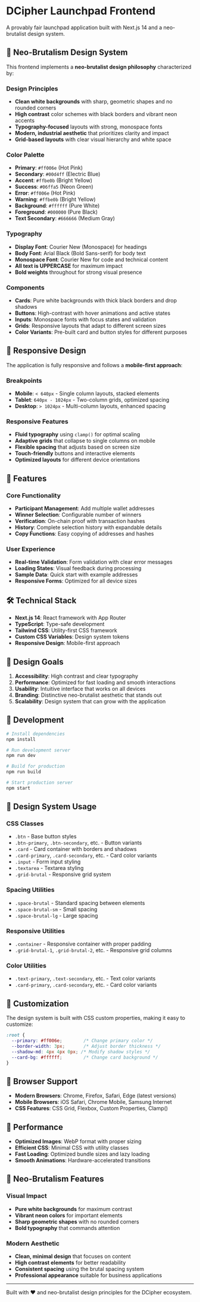 # DCipher Launchpad Frontend

A provably fair launchpad application built with Next.js 14 and a neo-brutalist design system.

## 🎨 Neo-Brutalism Design System

This frontend implements a **neo-brutalist design philosophy** characterized by:

### Design Principles
- **Clean white backgrounds** with sharp, geometric shapes and no rounded corners
- **High contrast** color schemes with black borders and vibrant neon accents
- **Typography-focused** layouts with strong, monospace fonts
- **Modern, industrial aesthetic** that prioritizes clarity and impact
- **Grid-based layouts** with clear visual hierarchy and white space

### Color Palette
- **Primary**: `#ff006e` (Hot Pink)
- **Secondary**: `#00d4ff` (Electric Blue)
- **Accent**: `#ffbe0b` (Bright Yellow)
- **Success**: `#06ffa5` (Neon Green)
- **Error**: `#ff006e` (Hot Pink)
- **Warning**: `#ffbe0b` (Bright Yellow)
- **Background**: `#ffffff` (Pure White)
- **Foreground**: `#000000` (Pure Black)
- **Text Secondary**: `#666666` (Medium Gray)

### Typography
- **Display Font**: Courier New (Monospace) for headings
- **Body Font**: Arial Black (Bold Sans-serif) for body text
- **Monospace Font**: Courier New for code and technical content
- **All text is UPPERCASE** for maximum impact
- **Bold weights** throughout for strong visual presence

### Components
- **Cards**: Pure white backgrounds with thick black borders and drop shadows
- **Buttons**: High-contrast with hover animations and active states
- **Inputs**: Monospace fonts with focus states and validation
- **Grids**: Responsive layouts that adapt to different screen sizes
- **Color Variants**: Pre-built card and button styles for different purposes

## 📱 Responsive Design

The application is fully responsive and follows a **mobile-first approach**:

### Breakpoints
- **Mobile**: `< 640px` - Single column layouts, stacked elements
- **Tablet**: `640px - 1024px` - Two-column grids, optimized spacing
- **Desktop**: `> 1024px` - Multi-column layouts, enhanced spacing

### Responsive Features
- **Fluid typography** using `clamp()` for optimal scaling
- **Adaptive grids** that collapse to single columns on mobile
- **Flexible spacing** that adjusts based on screen size
- **Touch-friendly** buttons and interactive elements
- **Optimized layouts** for different device orientations

## 🚀 Features

### Core Functionality
- **Participant Management**: Add multiple wallet addresses
- **Winner Selection**: Configurable number of winners
- **Verification**: On-chain proof with transaction hashes
- **History**: Complete selection history with expandable details
- **Copy Functions**: Easy copying of addresses and hashes

### User Experience
- **Real-time Validation**: Form validation with clear error messages
- **Loading States**: Visual feedback during processing
- **Sample Data**: Quick start with example addresses
- **Responsive Forms**: Optimized for all device sizes

## 🛠️ Technical Stack

- **Next.js 14**: React framework with App Router
- **TypeScript**: Type-safe development
- **Tailwind CSS**: Utility-first CSS framework
- **Custom CSS Variables**: Design system tokens
- **Responsive Design**: Mobile-first approach

## 🎯 Design Goals

1. **Accessibility**: High contrast and clear typography
2. **Performance**: Optimized for fast loading and smooth interactions
3. **Usability**: Intuitive interface that works on all devices
4. **Branding**: Distinctive neo-brutalist aesthetic that stands out
5. **Scalability**: Design system that can grow with the application

## 🔧 Development

```bash
# Install dependencies
npm install

# Run development server
npm run dev

# Build for production
npm run build

# Start production server
npm start
```

## 📐 Design System Usage

### CSS Classes
- `.btn` - Base button styles
- `.btn-primary`, `.btn-secondary`, etc. - Button variants
- `.card` - Card container with borders and shadows
- `.card-primary`, `.card-secondary`, etc. - Card color variants
- `.input` - Form input styling
- `.textarea` - Textarea styling
- `.grid-brutal` - Responsive grid system

### Spacing Utilities
- `.space-brutal` - Standard spacing between elements
- `.space-brutal-sm` - Small spacing
- `.space-brutal-lg` - Large spacing

### Responsive Utilities
- `.container` - Responsive container with proper padding
- `.grid-brutal-1`, `.grid-brutal-2`, etc. - Responsive grid columns

### Color Utilities
- `.text-primary`, `.text-secondary`, etc. - Text color variants
- `.card-primary`, `.card-secondary`, etc. - Card color variants

## 🎨 Customization

The design system is built with CSS custom properties, making it easy to customize:

```css
:root {
  --primary: #ff006e;        /* Change primary color */
  --border-width: 3px;       /* Adjust border thickness */
  --shadow-md: 4px 4px 0px; /* Modify shadow styles */
  --card-bg: #ffffff;        /* Change card background */
}
```

## 📱 Browser Support

- **Modern Browsers**: Chrome, Firefox, Safari, Edge (latest versions)
- **Mobile Browsers**: iOS Safari, Chrome Mobile, Samsung Internet
- **CSS Features**: CSS Grid, Flexbox, Custom Properties, Clamp()

## 🚀 Performance

- **Optimized Images**: WebP format with proper sizing
- **Efficient CSS**: Minimal CSS with utility classes
- **Fast Loading**: Optimized bundle sizes and lazy loading
- **Smooth Animations**: Hardware-accelerated transitions

## 🌟 Neo-Brutalism Features

### Visual Impact
- **Pure white backgrounds** for maximum contrast
- **Vibrant neon colors** for important elements
- **Sharp geometric shapes** with no rounded corners
- **Bold typography** that commands attention

### Modern Aesthetic
- **Clean, minimal design** that focuses on content
- **High contrast elements** for better readability
- **Consistent spacing** using the brutal spacing system
- **Professional appearance** suitable for business applications

---

Built with ❤️ and neo-brutalist design principles for the DCipher ecosystem.
